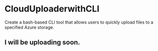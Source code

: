 # CloudUploaderwithCLI
Create a bash-based CLI tool that allows users to quickly upload files to a specified Azure storage.

## I will be uploading soon.
